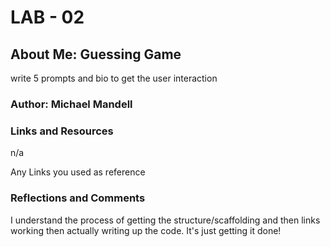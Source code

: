 # LAB - 02
## About Me: Guessing Game

write 5 prompts and bio to get the user interaction

### Author: Michael Mandell
### Links and Resources

n/a

Any Links you used as reference

### Reflections and Comments
I understand the process of getting the structure/scaffolding and then links working then actually writing up the code.  It's just getting it done!
